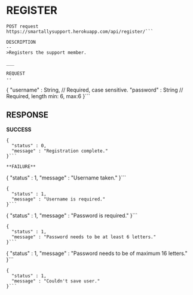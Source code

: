 REGISTER
==

```
POST request
https://smartallysupport.herokuapp.com/api/register/```

DESCRIPTION
--
>Registers the support member.

___

REQUEST
--
```
{
  "username" : String, // Required, case sensitive.
  "password" : String  // Required, length min: 6, max:6
}```

RESPONSE
--
**SUCCESS**
```
{
  "status" : 0,
  "message" : "Registration complete."
}```

**FAILURE**
```
{
  "status" : 1,
  "message" : "Username taken."
}```
```
{
  "status" : 1,
  "message" : "Username is required."
}```
```
{
  "status" : 1,
  "message" : "Password is required."
}```
```
{
  "status" : 1,
  "message" : "Password needs to be at least 6 letters."
}```
```
{
  "status" : 1,
  "message" : "Password needs to be of maximum 16 letters."
}```
```
{
  "status" : 1,
  "message" : "Couldn't save user."
}```
